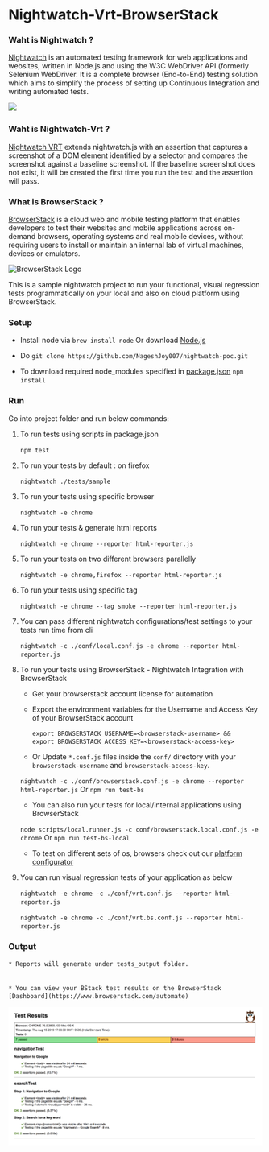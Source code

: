 # Nightwatch-Vrt-BrowserStack


### Waht is Nightwatch ?

[Nightwatch](https://nightwatchjs.org/) is an automated testing framework for web applications and websites, written in Node.js and using the W3C WebDriver API (formerly Selenium WebDriver. It is a complete browser (End-to-End) testing solution which aims to simplify the process of setting up Continuous Integration and writing automated tests.

<img src ="http://nightwatchjs.org/img/logo-nightwatch.png" height = "110">

### Waht is Nightwatch-Vrt ?

[Nightwatch VRT](https://www.npmjs.com/package/nightwatch-vrt/) extends nightwatch.js with an assertion that captures a screenshot of a DOM element identified by a selector and compares the screenshot against a baseline screenshot. If the baseline screenshot does not exist, it will be created the first time you run the test and the assertion will pass.

### What is BrowserStack ?

[BrowserStack](https://www.browserstack.com/) is a cloud web and mobile testing platform that enables developers to test their websites and mobile applications across on-demand browsers, operating systems and real mobile devices, without requiring users to install or maintain an internal lab of virtual machines, devices or emulators.

![BrowserStack Logo](https://d98b8t1nnulk5.cloudfront.net/production/images/layout/logo-header.png?1469004780)


This is a sample nightwatch project to run your functional, visual regression tests programmatically on your local and also on cloud platform using BrowserStack.

### Setup 

* Install node via `brew install node` Or download [Node.js](https://nodejs.org/en/download/)

* Do  `git clone https://github.com/NageshJoy007/nightwatch-poc.git`

* To download required node_modules specified in [package.json](./package.json)  `npm install`

### Run

Go into project folder and run below commands:

1) To run tests using scripts in package.json

   `npm test`

2) To run your tests by default : on firefox

   `nightwatch ./tests/sample`

3) To run your tests using specific browser

   `nightwatch -e chrome`   

4) To run your tests & generate html reports

   `nightwatch -e chrome --reporter html-reporter.js`

5) To run your tests on two different browsers parallelly

   `nightwatch -e chrome,firefox --reporter html-reporter.js`

6) To run your tests using specific tag

   `nightwatch -e chrome --tag smoke --reporter html-reporter.js`

7) You can pass different nightwatch configurations/test settings to your tests run time from cli

   `nightwatch -c ./conf/local.conf.js -e chrome --reporter html-reporter.js`

8) To run your tests using BrowserStack - Nightwatch Integration with BrowserStack

    * Get your browserstack account license for automation

    * Export the environment variables for the Username and Access Key of your BrowserStack account
            
        ```
        export BROWSERSTACK_USERNAME=<browserstack-username> &&
        export BROWSERSTACK_ACCESS_KEY=<browserstack-access-key>
        ```
        
    * Or Update `*.conf.js` files inside the `conf/` directory with your `browserstack-username` and `browserstack-access-key`.


   `nightwatch -c ./conf/browserstack.conf.js -e chrome --reporter html-reporter.js`  Or   `npm run test-bs`

    * You can also run your tests for local/internal applications using BrowserStack

   `node scripts/local.runner.js -c conf/browserstack.local.conf.js -e chrome`   Or   `npm run test-bs-local`
    
    * To test on different sets of os, browsers check out our [platform configurator](https://www.browserstack.com/automate/nightwatch#run-tests-on-desktop-mobile)

9) You can run visual regression tests of your application as below

   `nightwatch -e chrome -c ./conf/vrt.conf.js --reporter html-reporter.js`


   `nightwatch -e chrome -c ./conf/vrt.bs.conf.js --reporter html-reporter.js`


   

### Output

    * Reports will generate under tests_output folder.


    * You can view your BStack test results on the BrowserStack [Dashboard](https://www.browserstack.com/automate)

![Report sample against google.com](nightwatch-report.png)

